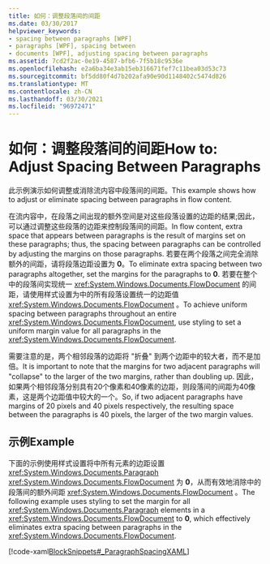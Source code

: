 ```yaml
---
title: 如何：调整段落间的间距
ms.date: 03/30/2017
helpviewer_keywords:
- spacing between paragraphs [WPF]
- paragraphs [WPF], spacing between
- documents [WPF], adjusting spacing between paragraphs
ms.assetid: 7cd2f2ac-0e19-4587-bfb6-7f5b18c9536e
ms.openlocfilehash: e2a6ba34e3ab15eb316671fef7c11bea03d53c73
ms.sourcegitcommit: bf5dd80f4d7b202afa90e90d1148402c5474d826
ms.translationtype: MT
ms.contentlocale: zh-CN
ms.lasthandoff: 03/30/2021
ms.locfileid: "96972471"
---
```

# <a name="how-to-adjust-spacing-between-paragraphs"></a><span data-ttu-id="eb4e8-102">如何：调整段落间的间距</span><span class="sxs-lookup"><span data-stu-id="eb4e8-102">How to: Adjust Spacing Between Paragraphs</span></span>
<span data-ttu-id="eb4e8-103">此示例演示如何调整或消除流内容中段落间的间距。</span><span class="sxs-lookup"><span data-stu-id="eb4e8-103">This example shows how to adjust or eliminate spacing between paragraphs in flow content.</span></span>  
  
 <span data-ttu-id="eb4e8-104">在流内容中，在段落之间出现的额外空间是对这些段落设置的边距的结果;因此，可以通过调整这些段落的边距来控制段落间的间距。</span><span class="sxs-lookup"><span data-stu-id="eb4e8-104">In flow content, extra space that appears between paragraphs is the result of margins set on these paragraphs; thus, the spacing between paragraphs can be controlled by adjusting the margins on those paragraphs.</span></span>  <span data-ttu-id="eb4e8-105">若要在两个段落之间完全消除额外的间距，请将段落边距设置为 **0**。</span><span class="sxs-lookup"><span data-stu-id="eb4e8-105">To eliminate extra spacing between two paragraphs altogether, set the margins for the paragraphs to **0**.</span></span>  <span data-ttu-id="eb4e8-106">若要在整个中的段落间实现统一 <xref:System.Windows.Documents.FlowDocument> 的间距，请使用样式设置为中的所有段落设置统一的边距值 <xref:System.Windows.Documents.FlowDocument> 。</span><span class="sxs-lookup"><span data-stu-id="eb4e8-106">To achieve uniform spacing between paragraphs throughout an entire <xref:System.Windows.Documents.FlowDocument>, use styling to set a uniform margin value for all paragraphs in the <xref:System.Windows.Documents.FlowDocument>.</span></span>  
  
 <span data-ttu-id="eb4e8-107">需要注意的是，两个相邻段落的边距将 "折叠" 到两个边距中的较大者，而不是加倍。</span><span class="sxs-lookup"><span data-stu-id="eb4e8-107">It is important to note that the margins for two adjacent paragraphs will "collapse" to the larger of the two margins, rather than doubling up.</span></span> <span data-ttu-id="eb4e8-108">因此，如果两个相邻段落分别具有20个像素和40像素的边距，则段落间的间距为40像素，这是两个边距值中较大的一个。</span><span class="sxs-lookup"><span data-stu-id="eb4e8-108">So, if two adjacent paragraphs have margins of 20 pixels and 40 pixels respectively, the resulting space between the paragraphs is 40 pixels, the larger of the two margin values.</span></span>  
  
## <a name="example"></a><span data-ttu-id="eb4e8-109">示例</span><span class="sxs-lookup"><span data-stu-id="eb4e8-109">Example</span></span>  
 <span data-ttu-id="eb4e8-110">下面的示例使用样式设置将中所有元素的边距设置 <xref:System.Windows.Documents.Paragraph> <xref:System.Windows.Documents.FlowDocument> 为 **0**，从而有效地消除中的段落间的额外间距 <xref:System.Windows.Documents.FlowDocument> 。</span><span class="sxs-lookup"><span data-stu-id="eb4e8-110">The following example uses styling to set the margin for all <xref:System.Windows.Documents.Paragraph> elements in a <xref:System.Windows.Documents.FlowDocument> to **0**, which effectively eliminates extra spacing between paragraphs in the <xref:System.Windows.Documents.FlowDocument>.</span></span>  
  
 [!code-xaml[BlockSnippets#_ParagraphSpacingXAML](~/samples/snippets/csharp/VS_Snippets_Wpf/BlockSnippets/CSharp/Window1.xaml#_paragraphspacingxaml)]
